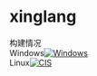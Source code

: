 # xinglang
构建情况  
Windows[![Windows](https://github.com/ikeblack/xinglang/actions/workflows/main.yml/badge.svg)](https://github.com/ikeblack/xinglang/actions/workflows/main.yml)  
Linux[![CIS](https://github.com/ikeblack/xinglang/actions/workflows/ub.yml/badge.svg)](https://github.com/ikeblack/xinglang/actions/workflows/ub.yml)
